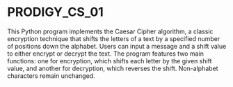 # PRODIGY_CS_01
This Python program implements the Caesar Cipher algorithm, a classic encryption technique that shifts the letters of a text by a specified number of positions down the alphabet. Users can input a message and a shift value to either encrypt or decrypt the text. The program features two main functions: one for encryption, which shifts each letter by the given shift value, and another for decryption, which reverses the shift. Non-alphabet characters remain unchanged. 
